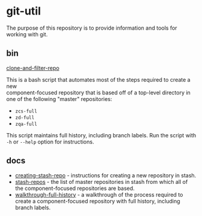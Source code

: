 # git-util

The purpose of this repository is to provide information and tools for working with git.

## bin

[clone-and-filter-repo](bin/clone-and-filter-repo)

This is a bash script that automates most of the steps required to create a new  
component-focused repository that is based off of a top-level directory 
in one of the following "master" repositories:

- `zcs-full`
- `zd-full`
- `zqa-full`

This script maintains full history, including branch labels.  Run the script
with `-h` or `--help` option for instructions.

## docs

- [creating-stash-repo](docs/creating-stash-repo.md) - instructions for
  creating a new repository in stash.
- [stash-repos](docs/stash-repos.md) - the list of master repositories
  in stash from which all of the component-focused repositories are
  based.
- [walkthrough-full-history](docs/walkthrough-full-history.md) - a
  walkthrough of the process required to create a component-focused
  repository with full history, including branch labels.
